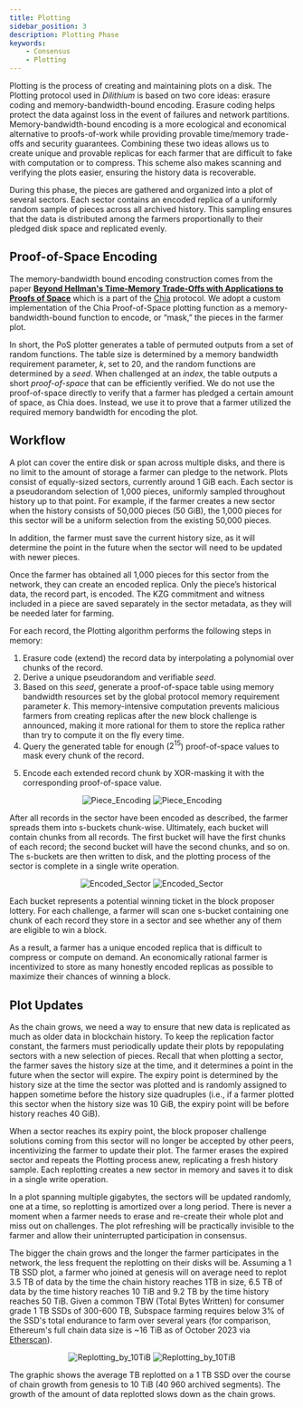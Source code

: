 ```yaml
---
title: Plotting
sidebar_position: 3
description: Plotting Phase
keywords:
    - Consensus
    - Plotting
---
```

Plotting is the process of creating and maintaining plots on a disk.
The Plotting protocol used in *Dilithium* is based on two core ideas: erasure coding and memory-bandwidth-bound encoding. Erasure coding helps protect the data against loss in the event of failures and network partitions. Memory-bandwidth-bound encoding is a more ecological and economical alternative to proofs-of-work while providing provable time/memory trade-offs and security guarantees. Combining these two ideas allows us to create unique and provable replicas for each farmer that are difficult to fake with computation or to compress. This scheme also makes scanning and verifying the plots easier, ensuring the history data is recoverable.

During this phase, the pieces are gathered and organized into a plot of several sectors. Each sector contains an encoded replica of a uniformly random sample of pieces across all archived history. This sampling ensures that the data is distributed among the farmers proportionally to their pledged disk space and replicated evenly.

## Proof-of-Space Encoding

The memory-bandwidth bound encoding construction comes from the paper **[Beyond Hellman's Time-Memory Trade-Offs with Applications to Proofs of Space](https://www.semanticscholar.org/paper/Beyond-Hellman's-Time-Memory-Trade-Offs-with-to-of-Abusalah-Alwen/39e70d67eeb5ce140171f6d0629daec3b54d74f3)** which is a part of the [Chia](https://www.chia.net/) protocol. We adopt a custom implementation of the Chia Proof-of-Space plotting function as a memory-bandwidth-bound function to encode, or “mask,” the pieces in the farmer plot.

In short, the PoS plotter generates a table of permuted outputs from a set of random functions. The table size is determined by a memory bandwidth requirement parameter, *k*, set to 20, and the random functions are determined by a *seed*. When challenged at an *index*, the table outputs a short *proof-of-space* that can be efficiently verified.
We do not use the proof-of-space directly to verify that a farmer has pledged a certain amount of space, as Chia does. Instead, we use it to prove that a farmer utilized the required memory bandwidth for encoding the plot.

<!-- ![PoSTable](../../../src/Images/PoS_Table.png) -->

## Workflow

A plot can cover the entire disk or span across multiple disks, and there is no limit to the amount of storage a farmer can pledge to the network. Plots consist of equally-sized sectors, currently around 1 GiB each. Each sector is a pseudorandom selection of 1,000 pieces, uniformly sampled throughout history up to that point. For example, if the farmer creates a new sector when the history consists of 50,000 pieces (50 GiB), the 1,000 pieces for this sector will be a uniform selection from the existing 50,000 pieces.

In addition, the farmer must save the current history size, as it will determine the point in the future when the sector will need to be updated with newer pieces. 

<!-- ![RawSector](../../../src/Images/Raw_Sector.png) -->


Once the farmer has obtained all 1,000 pieces for this sector from the network, they can create an encoded replica. Only the piece’s historical data, the record part, is encoded. The KZG commitment and witness included in a piece are saved separately in the sector metadata, as they will be needed later for farming.

For each record, the Plotting algorithm performs the following steps in memory:

1. Erasure code (extend) the record data by interpolating a polynomial over chunks of the record. 
2. Derive a unique pseudorandom and verifiable *seed*.
3. Based on this *seed*, generate a proof-of-space table using memory bandwidth resources set by the global protocol memory requirement parameter *k*. This memory-intensive computation prevents malicious farmers from creating replicas after the new block challenge is announced, making it more rational for them to store the replica rather than try to compute it on the fly every time.
4. Query the generated table for enough ($2^{15}$) proof-of-space values to mask every chunk of the record.

<!-- ![PoSLookup](../../../src/Images/PoS_Lookup.png) -->

5. Encode each extended record chunk by XOR-masking it with the corresponding proof-of-space value.

<div align="center">
    <img src="/img/Piece_Encoding-light.svg#gh-light-mode-only" alt="Piece_Encoding" />
    <img src="/img/Piece_Encoding-dark.svg#gh-dark-mode-only" alt="Piece_Encoding" />
</div>

After all records in the sector have been encoded as described, the farmer spreads them into s-buckets chunk-wise. Ultimately, each bucket will contain chunks from all records. The first bucket will have the first chunks of each record; the second bucket will have the second chunks, and so on. The s-buckets are then written to disk, and the plotting process of the sector is complete in a single write operation. 

<div align="center">
    <img src="/img/Encoded_Sector-light.svg#gh-light-mode-only" alt="Encoded_Sector" />
    <img src="/img/Encoded_Sector-dark.svg#gh-dark-mode-only" alt="Encoded_Sector" />
</div>


Each bucket represents a potential winning ticket in the block proposer lottery. For each challenge, a farmer will scan one s-bucket containing one chunk of each record they store in a sector and see whether any of them are eligible to win a block.

As a result, a farmer has a unique encoded replica that is difficult to compress or compute on demand. An economically rational farmer is incentivized to store as many honestly encoded replicas as possible to maximize their chances of winning a block.

## Plot Updates

As the chain grows, we need a way to ensure that new data is replicated as much as older data in blockchain history. To keep the replication factor constant, the farmers must periodically update their plots by repopulating sectors with a new selection of pieces.
Recall that when plotting a sector, the farmer saves the history size at the time, and it determines a point in the future when the sector will expire. The expiry point is determined by the history size at the time the sector was plotted and is randomly assigned to happen sometime before the history size quadruples (i.e., if a farmer plotted this sector when the history size was 10 GiB, the expiry point will be before history reaches 40 GiB).

When a sector reaches its expiry point, the block proposer challenge solutions coming from this sector will no longer be accepted by other peers, incentivizing the farmer to update their plot. The farmer erases the expired sector and repeats the Plotting process anew, replicating a fresh history sample. Each replotting creates a new sector in memory and saves it to disk in a single write operation.

<!-- ![Replotting](../../../src/Images/Replotting.png) -->

In a plot spanning multiple gigabytes, the sectors will be updated randomly, one at a time, so replotting is amortized over a long period. There is never a moment when a farmer needs to erase and re-create their whole plot and miss out on challenges. The plot refreshing will be practically invisible to the farmer and allow their uninterrupted participation in consensus.

The bigger the chain grows and the longer the farmer participates in the network, the less frequent the replotting on their disks will be.
Assuming a 1 TB SSD plot, a farmer who joined at genesis will on average need to replot 3.5 TB of data by the time the chain history reaches 1TB in size, 6.5 TB of data by the time history reaches 10 TiB and 9.2 TB by the time history reaches 50 TiB. Given a common TBW (Total Bytes Written) for consumer grade 1 TB SSDs of 300-600 TB, Subspace farming requires below 3% of the SSD's total endurance to farm over several years (for comparison, Ethereum's full chain data size is ~16 TiB as of October 2023 via [Etherscan](https://etherscan.io/chartsync/chainarchive)).

<div align="center">
    <img src="/img/Replottingby10TiB-light.svg#gh-light-mode-only" alt="Replotting_by_10TiB" />
    <img src="/img/Replottingby10TiB-dark.svg#gh-dark-mode-only" alt="Replotting_by_10TiB" />
</div>

The graphic shows the average TB replotted on a 1 TB SSD over the course of chain growth from genesis to 10 TiB (40 960 archived segments). The growth of the amount of data replotted slows down as the chain grows.
